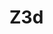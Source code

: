 Z3d
===
<html>
<head>
<script src="http://threejs.org/build/three.min.js"></script>
<script src="js/OrbitControls.js"></script>
<script src="js/plot.js"></script>
</head>
<body>
<script type="text/javascript">

var x = [1,2,3,4];
var y = [1,2,3,4];
var z = [2,3,12,2];
plot3d(x,y,z);
</script>
</body>
</html>
